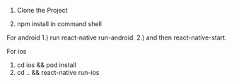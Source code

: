 1. Clone the Project

2. npm install in command shell

For android
1.) run react-native run-android.
2.) and then react-native-start.


For ios
1) cd ios && pod install
2) cd .. && react-native run-ios
